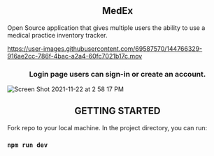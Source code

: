 #                                             <h2 align="center"> MedEx </h2>    

Open Source application that gives multiple users the ability to use a  medical practice inventory tracker.

https://user-images.githubusercontent.com/69587570/144766329-916ae2cc-786f-4bac-a2a4-60fc7021b17c.mov



<h3 align='center' > Login page users can sign-in or create an account. </h3>

![Screen Shot 2021-11-22 at 2 58 17 PM](https://user-images.githubusercontent.com/69587570/144766497-36c402e2-c269-4dfd-a0d6-37fce772797c.png)


 <h2 align='center' >GETTING STARTED </h2>
Fork repo to your local machine.
In the project directory, you can run:

### `npm run dev`
